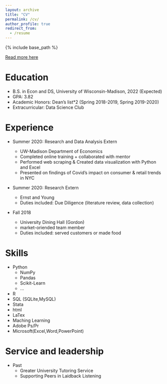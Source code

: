 ```yaml
---
layout: archive
title: "CV"
permalink: /cv/
author_profile: true
redirect_from:
  - /resume
---
```


{% include base_path %}

[Read more here](files/YCM_resume_pdf.pdf)

Education
======
* B.S. in Econ and DS, University of Wisconsin-Madison, 2022 (Expected)
* GPA: 3.82
* Academic Honors: Dean’s list*2 (Spring 2018-2019, Spring 2019-2020)
* Extracurricular: Data Science Club

Experience
======
* Summer 2020: Research and Data Analysis Extern
  * UW-Madison Department of Economics
  * Completed online training + collaborated with mentor 
  * Performed web scraping & Created data visualization with Python and Excel
  * Presented on findings of Covid’s impact on consumer & retail trends in NYC

* Summer 2020: Research Extern
  * Ernst and Young 
  * Duties included: Due Diligence (literature review, data collection)
  
* Fall 2018
  * University Dining Hall (Gordon)
  * market-oriended team member
  * Duties included: served customers or made food
  
Skills
======
* Python
  * NumPy
  * Pandas
  * Scikit-Learn
  * ...
* R
* SQL (SQLite,MySQL)
* Stata
* html
* LaTex
* Maching Learning
* Adobe Ps/Pr
* Microsoft(Excel,Word,PowerPoint)
  
Service and leadership
======
* Past
  * Greater University Tutoring Service
  * Supporting Peers in Laidback Listening
